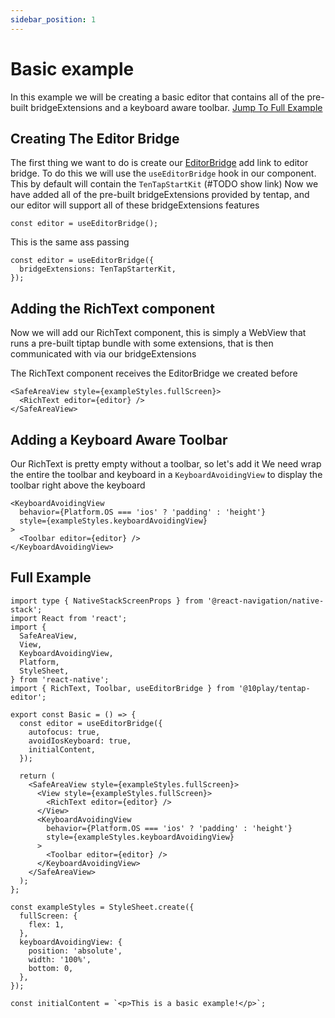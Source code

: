 ```yaml
---
sidebar_position: 1
---
```


# Basic example

In this example we will be creating a basic editor that contains all of the pre-built bridgeExtensions and a keyboard aware toolbar. [Jump To Full Example](#full-example)

## Creating The Editor Bridge

The first thing we want to do is create our [EditorBridge](../api/EditorBridge.md) add link to editor bridge.
To do this we will use the `useEditorBridge` hook in our component. This by default will contain the `TenTapStartKit` (#TODO show link)
Now we have added all of the pre-built bridgeExtensions provided by tentap, and our editor will support all of these bridgeExtensions features

```tsx
const editor = useEditorBridge();
```

This is the same ass passing

```tsx
const editor = useEditorBridge({
  bridgeExtensions: TenTapStarterKit,
});
```

## Adding the RichText component

Now we will add our RichText component, this is simply a WebView that runs a pre-built tiptap bundle with some extensions, that is then communicated with via our bridgeExtensions

The RichText component receives the EditorBridge we created before

```tsx
<SafeAreaView style={exampleStyles.fullScreen}>
  <RichText editor={editor} />
</SafeAreaView>
```

## Adding a Keyboard Aware Toolbar

Our RichText is pretty empty without a toolbar, so let's add it
We need wrap the entire the toolbar and keyboard in a `KeyboardAvoidingView` to display the toolbar right above the keyboard

```tsx
<KeyboardAvoidingView
  behavior={Platform.OS === 'ios' ? 'padding' : 'height'}
  style={exampleStyles.keyboardAvoidingView}
>
  <Toolbar editor={editor} />
</KeyboardAvoidingView>
```

## Full Example

```tsx
import type { NativeStackScreenProps } from '@react-navigation/native-stack';
import React from 'react';
import {
  SafeAreaView,
  View,
  KeyboardAvoidingView,
  Platform,
  StyleSheet,
} from 'react-native';
import { RichText, Toolbar, useEditorBridge } from '@10play/tentap-editor';

export const Basic = () => {
  const editor = useEditorBridge({
    autofocus: true,
    avoidIosKeyboard: true,
    initialContent,
  });

  return (
    <SafeAreaView style={exampleStyles.fullScreen}>
      <View style={exampleStyles.fullScreen}>
        <RichText editor={editor} />
      </View>
      <KeyboardAvoidingView
        behavior={Platform.OS === 'ios' ? 'padding' : 'height'}
        style={exampleStyles.keyboardAvoidingView}
      >
        <Toolbar editor={editor} />
      </KeyboardAvoidingView>
    </SafeAreaView>
  );
};

const exampleStyles = StyleSheet.create({
  fullScreen: {
    flex: 1,
  },
  keyboardAvoidingView: {
    position: 'absolute',
    width: '100%',
    bottom: 0,
  },
});

const initialContent = `<p>This is a basic example!</p>`;
```
